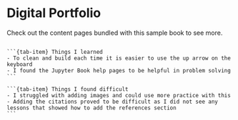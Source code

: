 # Digital Portfolio

Check out the content pages bundled with this sample book to see more.

```{tableofcontents}
```

````{tab-set}
```{tab-item} Things I learned
- To clean and build each time it is easier to use the up arrow on the keyboard
- I found the Jupyter Book help pages to be helpful in problem solving
```

```{tab-item} Things I found difficult
- I struggled with adding images and could use more practice with this
- Adding the citations proved to be difficult as I did not see any lessons that showed how to add the references section
```
````